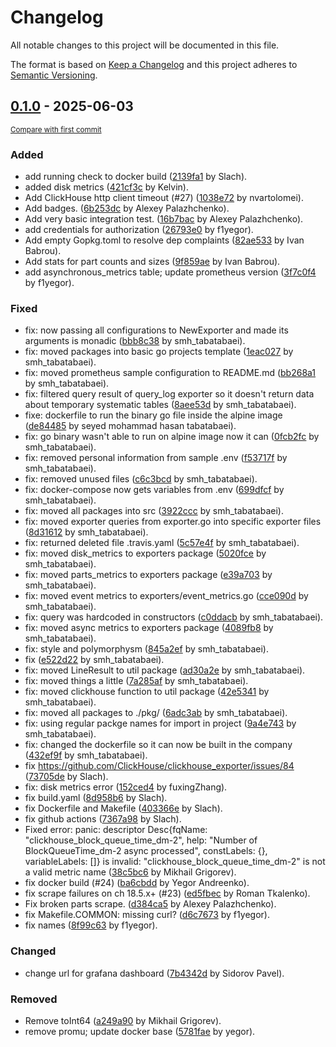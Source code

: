 # Changelog

All notable changes to this project will be documented in this file.

The format is based on [Keep a Changelog](http://keepachangelog.com/en/1.0.0/)
and this project adheres to [Semantic Versioning](http://semver.org/spec/v2.0.0.html).

<!-- insertion marker -->
## [0.1.0](https://github.com/ClickHouse/clickhouse_exporter/releases/tag/0.1.0) - 2025-06-03

<small>[Compare with first commit](https://github.com/ClickHouse/clickhouse_exporter/compare/3331edb06a30e035617b198db1dffd1145fc56d9...0.1.0)</small>

### Added

- add running check to docker build ([2139fa1](https://github.com/ClickHouse/clickhouse_exporter/commit/2139fa1bba8fa83cd65932a2ca0d5f57812ce2ff) by Slach).
- added disk metrics ([421cf3c](https://github.com/ClickHouse/clickhouse_exporter/commit/421cf3cbc25f28d6ded365a88d8e8700da173acf) by Kelvin).
- Add ClickHouse http client timeout (#27) ([1038e72](https://github.com/ClickHouse/clickhouse_exporter/commit/1038e72f7510b418aa56a12342793edf47b4cb09) by nvartolomei).
- Add badges. ([6b253dc](https://github.com/ClickHouse/clickhouse_exporter/commit/6b253dc4d04b8f5be82b0296a1d1568dc28f6691) by Alexey Palazhchenko).
- Add very basic integration test. ([16b7bac](https://github.com/ClickHouse/clickhouse_exporter/commit/16b7bac5ee7d05eb4f2965167fdca40290c88ad1) by Alexey Palazhchenko).
- add credentials for authorization ([26793e0](https://github.com/ClickHouse/clickhouse_exporter/commit/26793e0cc9a8dc818226603d642cc7d05e1c15d9) by f1yegor).
- Add empty Gopkg.toml to resolve dep complaints ([82ae533](https://github.com/ClickHouse/clickhouse_exporter/commit/82ae533a6969cf6aaa53a3f95a103f5d19bc5858) by Ivan Babrou).
- Add stats for part counts and sizes ([9f859ae](https://github.com/ClickHouse/clickhouse_exporter/commit/9f859aeaf2302bc5ef674797a43acfcb93604074) by Ivan Babrou).
- add asynchronous_metrics table; update prometheus version ([3f7c0f4](https://github.com/ClickHouse/clickhouse_exporter/commit/3f7c0f444d9f29f9e30edf30a2edc97b97aec6d9) by f1yegor).

### Fixed

- fix: now passing all configurations to NewExporter and made its arguments is monadic ([bbb8c38](https://github.com/ClickHouse/clickhouse_exporter/commit/bbb8c3809009d04ab60be6b52a87b56dd2a0c9a1) by smh_tabatabaei).
- fix: moved packages into basic go projects template ([1eac027](https://github.com/ClickHouse/clickhouse_exporter/commit/1eac027e2b602c03a66dfc2ba661d4dbb48b0304) by smh_tabatabaei).
- fix: moved prometheus sample configuration to README.md ([bb268a1](https://github.com/ClickHouse/clickhouse_exporter/commit/bb268a1ff0b68f33092580c88fa7acd11ae518dc) by smh_tabatabaei).
- fix: filtered query result of query_log exporter so it doesn't return data about temporary systematic tables ([8aee53d](https://github.com/ClickHouse/clickhouse_exporter/commit/8aee53d01dac1d8173d008da2698646a88d78abc) by smh_tabatabaei).
- fixe: dockerfile to run the binary go file inside the alpine image ([de84485](https://github.com/ClickHouse/clickhouse_exporter/commit/de84485bddd12ef8e1bcc69761ebb2b9fcbcc4e2) by seyed mohammad hasan tabatabaei).
- fix: go binary wasn't able to run on alpine image now it can ([0fcb2fc](https://github.com/ClickHouse/clickhouse_exporter/commit/0fcb2fc446a47a19a45724ab78748851cf7b4e4f) by smh_tabatabaei).
- fix: removed personal information from sample .env ([f53717f](https://github.com/ClickHouse/clickhouse_exporter/commit/f53717fc20db156af4d6617234852b4579d38cf3) by smh_tabatabaei).
- fix: removed unused files ([c6c3bcd](https://github.com/ClickHouse/clickhouse_exporter/commit/c6c3bcdd5915850d370a4df778dad9c9c393ba9b) by smh_tabatabaei).
- fix: docker-compose now gets variables from .env ([699dfcf](https://github.com/ClickHouse/clickhouse_exporter/commit/699dfcf6fd4af05977b38ab79e7f59e2faec5432) by smh_tabatabaei).
- fix: moved all packages into src ([3922ccc](https://github.com/ClickHouse/clickhouse_exporter/commit/3922ccc8660f65bb60ee2eda2d4c2592c93d5989) by smh_tabatabaei).
- fix: moved exporter queries from exporter.go into specific exporter files ([8d31612](https://github.com/ClickHouse/clickhouse_exporter/commit/8d3161260b1c611d383572dbfd434b5cee0734fd) by smh_tabatabaei).
- fix: returned deleted file .travis.yaml ([5c57e4f](https://github.com/ClickHouse/clickhouse_exporter/commit/5c57e4f4b249503d3743f86b5652b111f7b228e8) by smh_tabatabaei).
- fix: moved disk_metrics to exporters package ([5020fce](https://github.com/ClickHouse/clickhouse_exporter/commit/5020fcee3f8f4908b21d5a7778dfbc1eedaf0f94) by smh_tabatabaei).
- fix: moved parts_metrics to exporters package ([e39a703](https://github.com/ClickHouse/clickhouse_exporter/commit/e39a7033582c2d840e9b58fdc3dba6e20437eac5) by smh_tabatabaei).
- fix: moved event metrics to exporters/event_metrics.go ([cce090d](https://github.com/ClickHouse/clickhouse_exporter/commit/cce090db3f67d79dbf7923fe3407bc5a1d27463a) by smh_tabatabaei).
- fix: query was hardcoded in constructors ([c0ddacb](https://github.com/ClickHouse/clickhouse_exporter/commit/c0ddacbe566732dd102d35fb8907a1fa5e0a9191) by smh_tabatabaei).
- fix: moved async metrics to exporters package ([4089fb8](https://github.com/ClickHouse/clickhouse_exporter/commit/4089fb8e66b63ba76809238992d4a186c9ebce73) by smh_tabatabaei).
- fix: style and polymorphysm ([845a2ef](https://github.com/ClickHouse/clickhouse_exporter/commit/845a2efd63396025724983baf16454519595e0b7) by smh_tabatabaei).
- fix ([e522d22](https://github.com/ClickHouse/clickhouse_exporter/commit/e522d2215c0699f04fd492cce2f27655be2bb7f7) by smh_tabatabaei).
- fix: moved LineResult to util package ([ad30a2e](https://github.com/ClickHouse/clickhouse_exporter/commit/ad30a2e56dbff310e62b55930e9c8a7382cb8552) by smh_tabatabaei).
- fix: moved things a little ([7a285af](https://github.com/ClickHouse/clickhouse_exporter/commit/7a285af49a4d3b6eabfab30effabbdb518214ec1) by smh_tabatabaei).
- fix: moved clickhouse function to util package ([42e5341](https://github.com/ClickHouse/clickhouse_exporter/commit/42e53412ce7ccd82457f9daf7101b4cc61d565be) by smh_tabatabaei).
- fix: moved all packages to ./pkg/ ([6adc3ab](https://github.com/ClickHouse/clickhouse_exporter/commit/6adc3abe956e8bd65e4025c2e697a5c09c4ec6b6) by smh_tabatabaei).
- fix: using regular packge names for import in project ([9a4e743](https://github.com/ClickHouse/clickhouse_exporter/commit/9a4e743e95b786bc4bdf58ae47be66edf0c31898) by smh_tabatabaei).
- fix: changed the dockerfile so it can now be built in the company ([432ef9f](https://github.com/ClickHouse/clickhouse_exporter/commit/432ef9f278ba303fbf4d428536b6d09f61262843) by smh_tabatabaei).
- fix https://github.com/ClickHouse/clickhouse_exporter/issues/84 ([73705de](https://github.com/ClickHouse/clickhouse_exporter/commit/73705de5fe81984ac750145e962273a0e345ad5c) by Slach).
- fix: disk metrics error ([152ced4](https://github.com/ClickHouse/clickhouse_exporter/commit/152ced4323cc6e2cd0bbb9077fa04283a2b7864a) by fuxingZhang).
- fix build.yaml ([8d958b6](https://github.com/ClickHouse/clickhouse_exporter/commit/8d958b6e4dc2a1ff13ce55469894f84f7e11e01b) by Slach).
- fix Dockerfile and Makefile ([403366e](https://github.com/ClickHouse/clickhouse_exporter/commit/403366e05e6c6166ce6cf52b2dab37c8bf095bda) by Slach).
- fix github actions ([7367a98](https://github.com/ClickHouse/clickhouse_exporter/commit/7367a98d54753292bfc4d9eeba7ae896d3b6a10e) by Slach).
- Fixed error: panic: descriptor Desc{fqName: "clickhouse_block_queue_time_dm-2", help: "Number of BlockQueueTime_dm-2 async processed", constLabels: {}, variableLabels: []} is invalid: "clickhouse_block_queue_time_dm-2" is not a valid metric name ([38c5bc6](https://github.com/ClickHouse/clickhouse_exporter/commit/38c5bc6c67be1b68088a88ee6e096e7bc122bb6b) by Mikhail Grigorev).
- fix docker build (#24) ([ba6cbdd](https://github.com/ClickHouse/clickhouse_exporter/commit/ba6cbddc65044f0cbe98daf37bf48471d414b5b0) by Yegor Andreenko).
- fix scrape failures on ch 18.5.x+ (#23) ([ed5fbec](https://github.com/ClickHouse/clickhouse_exporter/commit/ed5fbec15686109cc40fdc6d7fc3d3a98ac49b33) by Roman Tkalenko).
- Fix broken parts scrape. ([d384ca5](https://github.com/ClickHouse/clickhouse_exporter/commit/d384ca546ffaee67e0ebc980bb7d46e32f778ff7) by Alexey Palazhchenko).
- fix Makefile.COMMON: missing curl? ([d6c7673](https://github.com/ClickHouse/clickhouse_exporter/commit/d6c767362a425e1fc773ded05d7a7623e3dd1d75) by f1yegor).
- fix names ([8f99c63](https://github.com/ClickHouse/clickhouse_exporter/commit/8f99c638731702449b3b84d41348fc0514f5646f) by f1yegor).

### Changed

- change url for grafana dashboard ([7b4342d](https://github.com/ClickHouse/clickhouse_exporter/commit/7b4342db0a6c0f2625933ef7db267aa2d65cc149) by Sidorov Pavel).

### Removed

- Remove toInt64 ([a249a90](https://github.com/ClickHouse/clickhouse_exporter/commit/a249a90f89a643bb528c839374df170f911b4e3a) by Mikhail Grigorev).
- remove promu; update docker base ([5781fae](https://github.com/ClickHouse/clickhouse_exporter/commit/5781fae3e7f55b531ae2edcd16611fcff116e832) by yegor).

